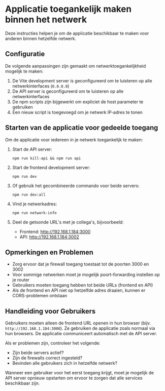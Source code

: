 # Applicatie toegankelijk maken binnen het netwerk

Deze instructies helpen je om de applicatie beschikbaar te maken voor anderen binnen hetzelfde netwerk.

## Configuratie

De volgende aanpassingen zijn gemaakt om netwerktoegankelijkheid mogelijk te maken:

1. De Vite development server is geconfigureerd om te luisteren op alle netwerkinterfaces (`0.0.0.0`)
2. De API server is geconfigureerd om te luisteren op alle netwerkinterfaces
3. De npm scripts zijn bijgewerkt om expliciet de host parameter te gebruiken
4. Een nieuw script is toegevoegd om je netwerk IP-adres te tonen

## Starten van de applicatie voor gedeelde toegang

Om de applicatie voor iedereen in je netwerk toegankelijk te maken:

1. Start de API server:
   ```
   npm run kill-api && npm run api
   ```

2. Start de frontend development server:
   ```
   npm run dev
   ```

3. Of gebruik het gecombineerde commando voor beide servers:
   ```
   npm run dev:all
   ```

4. Vind je netwerkadres:
   ```
   npm run network-info
   ```

5. Deel de getoonde URL's met je collega's, bijvoorbeeld:
   - Frontend: http://192.168.1.184:3000
   - API: http://192.168.1.184:3002

## Opmerkingen en Problemen

- Zorg ervoor dat je firewall toegang toestaat tot de poorten 3000 en 3002
- Voor sommige netwerken moet je mogelijk poort-forwarding instellen op je router
- Gebruikers moeten toegang hebben tot beide URLs (frontend en API)
- Als de frontend en API niet op hetzelfde adres draaien, kunnen er CORS-problemen ontstaan

## Handleiding voor Gebruikers

Gebruikers moeten alleen de frontend URL openen in hun browser (bijv. `http://192.168.1.184:3000`). 
Ze gebruiken de applicatie zoals normaal via hun browsers. De applicatie communiceert automatisch 
met de API server. 

Als er problemen zijn, controleer het volgende:
- Zijn beide servers actief?
- Zijn de firewalls correct ingesteld?
- Bevinden alle gebruikers zich in hetzelfde netwerk?

Wanneer een gebruiker voor het eerst toegang krijgt, moet je mogelijk de API server opnieuw opstarten 
om ervoor te zorgen dat alle services beschikbaar zijn. 